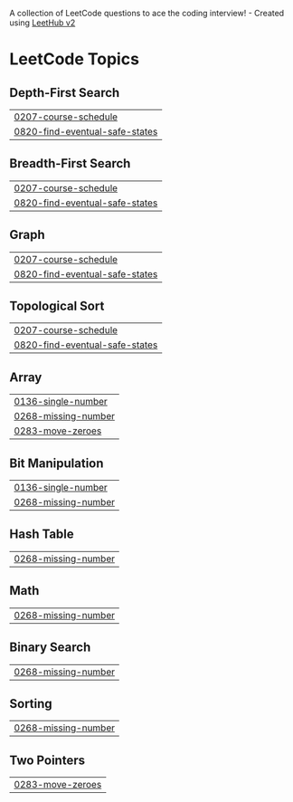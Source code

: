 A collection of LeetCode questions to ace the coding interview! - Created using [LeetHub v2](https://github.com/arunbhardwaj/LeetHub-2.0)
<!---LeetCode Topics Start-->
# LeetCode Topics
## Depth-First Search
|  |
| ------- |
| [0207-course-schedule](https://github.com/Suvarchala04/Leetcode/tree/master/0207-course-schedule) |
| [0820-find-eventual-safe-states](https://github.com/Suvarchala04/Leetcode/tree/master/0820-find-eventual-safe-states) |
## Breadth-First Search
|  |
| ------- |
| [0207-course-schedule](https://github.com/Suvarchala04/Leetcode/tree/master/0207-course-schedule) |
| [0820-find-eventual-safe-states](https://github.com/Suvarchala04/Leetcode/tree/master/0820-find-eventual-safe-states) |
## Graph
|  |
| ------- |
| [0207-course-schedule](https://github.com/Suvarchala04/Leetcode/tree/master/0207-course-schedule) |
| [0820-find-eventual-safe-states](https://github.com/Suvarchala04/Leetcode/tree/master/0820-find-eventual-safe-states) |
## Topological Sort
|  |
| ------- |
| [0207-course-schedule](https://github.com/Suvarchala04/Leetcode/tree/master/0207-course-schedule) |
| [0820-find-eventual-safe-states](https://github.com/Suvarchala04/Leetcode/tree/master/0820-find-eventual-safe-states) |
## Array
|  |
| ------- |
| [0136-single-number](https://github.com/Suvarchala04/Leetcode/tree/master/0136-single-number) |
| [0268-missing-number](https://github.com/Suvarchala04/Leetcode/tree/master/0268-missing-number) |
| [0283-move-zeroes](https://github.com/Suvarchala04/Leetcode/tree/master/0283-move-zeroes) |
## Bit Manipulation
|  |
| ------- |
| [0136-single-number](https://github.com/Suvarchala04/Leetcode/tree/master/0136-single-number) |
| [0268-missing-number](https://github.com/Suvarchala04/Leetcode/tree/master/0268-missing-number) |
## Hash Table
|  |
| ------- |
| [0268-missing-number](https://github.com/Suvarchala04/Leetcode/tree/master/0268-missing-number) |
## Math
|  |
| ------- |
| [0268-missing-number](https://github.com/Suvarchala04/Leetcode/tree/master/0268-missing-number) |
## Binary Search
|  |
| ------- |
| [0268-missing-number](https://github.com/Suvarchala04/Leetcode/tree/master/0268-missing-number) |
## Sorting
|  |
| ------- |
| [0268-missing-number](https://github.com/Suvarchala04/Leetcode/tree/master/0268-missing-number) |
## Two Pointers
|  |
| ------- |
| [0283-move-zeroes](https://github.com/Suvarchala04/Leetcode/tree/master/0283-move-zeroes) |
<!---LeetCode Topics End-->